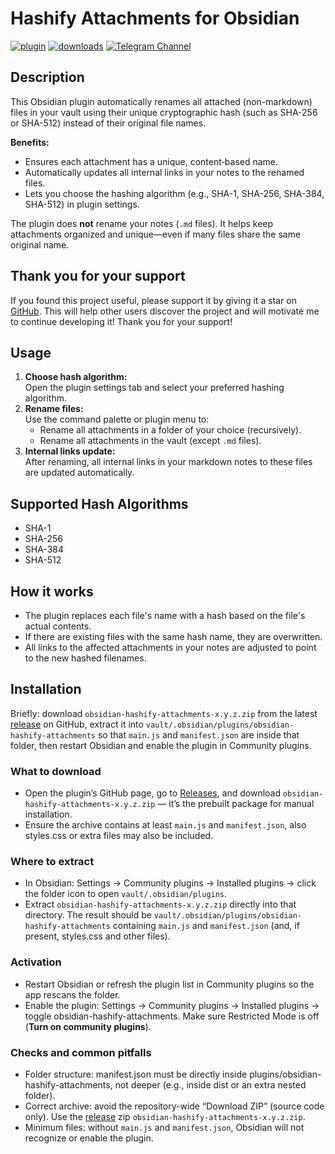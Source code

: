 # Hashify Attachments for Obsidian

[![plugin](https://img.shields.io/github/v/release/xorcare/obsidian-hashify-attachments?label=plugin&display_name=tag&logo=obsidian&color=purple&logoColor=violet)](https://github.com/xorcare/obsidian-hashify-attachments/releases/latest)
[![downloads](https://img.shields.io/github/downloads/xorcare/obsidian-hashify-attachments/total?logo=github)](https://github.com/xorcare/obsidian-hashify-attachments/releases/latest)
[![Telegram Channel](https://img.shields.io/badge/Telegram-Channel-blue.svg?logo=telegram)](https://t.me/obsidian_hashify_attachments)

## Description

This Obsidian plugin automatically renames all attached (non-markdown) files in your vault using their unique
cryptographic hash (such as SHA-256 or SHA-512) instead of their original file names.

**Benefits:**

- Ensures each attachment has a unique, content‑based name.
- Automatically updates all internal links in your notes to the renamed files.
- Lets you choose the hashing algorithm (e.g., SHA-1, SHA-256, SHA-384, SHA-512) in plugin settings.

The plugin does **not** rename your notes (`.md` files).
It helps keep attachments organized and unique—even if many files share the same original name.

## Thank you for your support

If you found this project useful, please support it by giving it a star
on [GitHub](https://github.com/xorcare/obsidian-hashify-attachments).
This will help other users discover the project and will motivate me to continue developing it!
Thank you for your support!

## Usage

1. **Choose hash algorithm:**  
   Open the plugin settings tab and select your preferred hashing algorithm.
2. **Rename files:**  
   Use the command palette or plugin menu to:
    - Rename all attachments in a folder of your choice (recursively).
    - Rename all attachments in the vault  (except `.md` files).
3. **Internal links update:**  
   After renaming, all internal links in your markdown notes to these files are updated automatically.

## Supported Hash Algorithms

- SHA-1
- SHA-256
- SHA-384
- SHA-512

## How it works

- The plugin replaces each file's name with a hash based on the file's actual contents.
- If there are existing files with the same hash name, they are overwritten.
- All links to the affected attachments in your notes are adjusted to point to the new hashed filenames.

## Installation

Briefly: download `obsidian-hashify-attachments-x.y.z.zip` from the latest
[release](https://github.com/xorcare/obsidian-hashify-attachments/releases/latest) on GitHub,
extract it into `vault/.obsidian/plugins/obsidian-hashify-attachments` so that `main.js` and
`manifest.json` are inside that folder, then restart Obsidian and enable the plugin in Community
plugins.

### What to download

- Open the plugin’s GitHub page, go
  to [Releases](https://github.com/xorcare/obsidian-hashify-attachments/releases/latest), and
  download `obsidian-hashify-attachments-x.y.z.zip` — it’s the prebuilt package for manual
  installation.
- Ensure the archive contains at least `main.js` and `manifest.json`, also styles.css or extra files
  may also be included.

### Where to extract

- In Obsidian: Settings → Community plugins → Installed plugins → click the folder icon to open
  `vault/.obsidian/plugins`.
- Extract `obsidian-hashify-attachments-x.y.z.zip` directly into that directory. The result should
  be `vault/.obsidian/plugins/obsidian-hashify-attachments` containing `main.js` and
  `manifest.json` (and, if present, styles.css and other files).

### Activation

- Restart Obsidian or refresh the plugin list in Community plugins so the app rescans the folder.
- Enable the plugin: Settings → Community plugins → Installed plugins → toggle
  obsidian-hashify-attachments. Make sure Restricted Mode is off (**Turn on community plugins**).

### Checks and common pitfalls

- Folder structure: manifest.json must be directly inside plugins/obsidian-hashify-attachments, not
  deeper (e.g., inside dist or an extra nested folder).
- Correct archive: avoid the repository-wide “Download ZIP” (source code only). Use
  the [release](https://github.com/xorcare/obsidian-hashify-attachments/releases/latest) zip
  `obsidian-hashify-attachments-x.y.z.zip`.
- Minimum files: without `main.js` and `manifest.json`, Obsidian will not recognize or enable the
  plugin.
